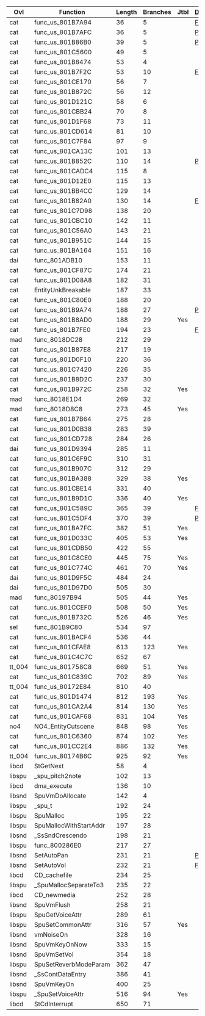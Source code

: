 | Ovl    | Function               |   Length |   Branches | Jtbl   | [Duplicate](https://raw.githubusercontent.com/Xeeynamo/sotn-decomp/gh-duplicates/duplicates.txt)                     | WIP                             | %     |
|--------|------------------------|----------|------------|--------|----------------------------------------------------------------------------------------------------------------------|---------------------------------|-------|
| cat    | func_us_801B7A94       |       36 |          5 |        | [Full](https://raw.githubusercontent.com/Xeeynamo/sotn-decomp/gh-duplicates/duplicates.txt#:~:text=func_us_801B7A94) |                                 |       |
| cat    | func_us_801B7AFC       |       36 |          5 |        | [Part](https://raw.githubusercontent.com/Xeeynamo/sotn-decomp/gh-duplicates/duplicates.txt#:~:text=func_us_801B7AFC) |                                 |       |
| cat    | func_us_801B86B0       |       39 |          5 |        | [Part](https://raw.githubusercontent.com/Xeeynamo/sotn-decomp/gh-duplicates/duplicates.txt#:~:text=func_us_801B86B0) |                                 |       |
| cat    | func_us_801C5600       |       49 |          5 |        |                                                                                                                      |                                 |       |
| cat    | func_us_801B8474       |       53 |          4 |        |                                                                                                                      |                                 |       |
| cat    | func_us_801B7F2C       |       53 |         10 |        | [Full](https://raw.githubusercontent.com/Xeeynamo/sotn-decomp/gh-duplicates/duplicates.txt#:~:text=func_us_801B7F2C) |                                 |       |
| cat    | func_us_801CE170       |       56 |          7 |        |                                                                                                                      |                                 |       |
| cat    | func_us_801B872C       |       56 |         12 |        |                                                                                                                      |                                 |       |
| cat    | func_us_801D121C       |       58 |          6 |        |                                                                                                                      |                                 |       |
| cat    | func_us_801CBB24       |       70 |          8 |        |                                                                                                                      |                                 |       |
| cat    | func_us_801D1F68       |       73 |         11 |        |                                                                                                                      |                                 |       |
| cat    | func_us_801CD614       |       81 |         10 |        |                                                                                                                      |                                 |       |
| cat    | func_us_801C7F84       |       97 |          9 |        |                                                                                                                      |                                 |       |
| cat    | func_us_801CA13C       |      101 |         13 |        |                                                                                                                      |                                 |       |
| cat    | func_us_801B852C       |      110 |         14 |        | [Part](https://raw.githubusercontent.com/Xeeynamo/sotn-decomp/gh-duplicates/duplicates.txt#:~:text=func_us_801B852C) |                                 |       |
| cat    | func_us_801CADC4       |      115 |          8 |        |                                                                                                                      |                                 |       |
| cat    | func_us_801D12E0       |      115 |         13 |        |                                                                                                                      |                                 |       |
| cat    | func_us_801BB4CC       |      129 |         14 |        |                                                                                                                      |                                 |       |
| cat    | func_us_801B82A0       |      130 |         14 |        | [Full](https://raw.githubusercontent.com/Xeeynamo/sotn-decomp/gh-duplicates/duplicates.txt#:~:text=func_us_801B82A0) |                                 |       |
| cat    | func_us_801C7D98       |      138 |         20 |        |                                                                                                                      |                                 |       |
| cat    | func_us_801CBC10       |      142 |         11 |        |                                                                                                                      |                                 |       |
| cat    | func_us_801C56A0       |      143 |         21 |        |                                                                                                                      |                                 |       |
| cat    | func_us_801B951C       |      144 |         15 |        |                                                                                                                      |                                 |       |
| cat    | func_us_801BA164       |      151 |         16 |        |                                                                                                                      |                                 |       |
| dai    | func_801ADB10          |      153 |         11 |        |                                                                                                                      | https://decomp.me/scratch/tI49k | 1.0   |
| cat    | func_us_801CF87C       |      174 |         21 |        |                                                                                                                      |                                 |       |
| cat    | func_us_801D08A8       |      182 |         31 |        |                                                                                                                      |                                 |       |
| cat    | EntityUnkBreakable     |      187 |         33 |        |                                                                                                                      |                                 |       |
| cat    | func_us_801C80E0       |      188 |         20 |        |                                                                                                                      |                                 |       |
| cat    | func_us_801B9A74       |      188 |         27 |        | [Part](https://raw.githubusercontent.com/Xeeynamo/sotn-decomp/gh-duplicates/duplicates.txt#:~:text=func_us_801B9A74) |                                 |       |
| cat    | func_us_801B8AD0       |      188 |         29 | Yes    |                                                                                                                      |                                 |       |
| cat    | func_us_801B7FE0       |      194 |         23 |        | [Full](https://raw.githubusercontent.com/Xeeynamo/sotn-decomp/gh-duplicates/duplicates.txt#:~:text=func_us_801B7FE0) |                                 |       |
| mad    | func_8018DC28          |      212 |         29 |        |                                                                                                                      |                                 |       |
| cat    | func_us_801B87E8       |      217 |         19 |        |                                                                                                                      |                                 |       |
| cat    | func_us_801D0F10       |      220 |         36 |        |                                                                                                                      |                                 |       |
| cat    | func_us_801C7420       |      226 |         35 |        |                                                                                                                      |                                 |       |
| cat    | func_us_801B8D2C       |      237 |         30 |        |                                                                                                                      |                                 |       |
| cat    | func_us_801B972C       |      258 |         32 | Yes    |                                                                                                                      |                                 |       |
| mad    | func_8018E1D4          |      269 |         32 |        |                                                                                                                      | https://decomp.me/scratch/44NLa | 0.99  |
| mad    | func_8018D8C8          |      273 |         45 | Yes    |                                                                                                                      | https://decomp.me/scratch/HlnOn | 0.931 |
| cat    | func_us_801B7B64       |      275 |         28 |        |                                                                                                                      |                                 |       |
| cat    | func_us_801D0B38       |      283 |         39 |        |                                                                                                                      |                                 |       |
| cat    | func_us_801CD728       |      284 |         26 |        |                                                                                                                      |                                 |       |
| dai    | func_us_801D9394       |      285 |         11 |        |                                                                                                                      | https://decomp.me/scratch/by1pM | 1.0   |
| cat    | func_us_801C6F9C       |      310 |         31 |        |                                                                                                                      |                                 |       |
| cat    | func_us_801B907C       |      312 |         29 |        |                                                                                                                      |                                 |       |
| cat    | func_us_801BA388       |      329 |         38 | Yes    |                                                                                                                      |                                 |       |
| cat    | func_us_801CBE14       |      331 |         40 |        |                                                                                                                      |                                 |       |
| cat    | func_us_801B9D1C       |      336 |         40 | Yes    |                                                                                                                      |                                 |       |
| cat    | func_us_801C589C       |      365 |         39 |        | [Full](https://raw.githubusercontent.com/Xeeynamo/sotn-decomp/gh-duplicates/duplicates.txt#:~:text=func_us_801C589C) |                                 |       |
| cat    | func_us_801C5DF4       |      370 |         39 |        | [Part](https://raw.githubusercontent.com/Xeeynamo/sotn-decomp/gh-duplicates/duplicates.txt#:~:text=func_us_801C5DF4) |                                 |       |
| cat    | func_us_801BA7FC       |      382 |         51 | Yes    |                                                                                                                      |                                 |       |
| cat    | func_us_801D033C       |      405 |         53 | Yes    |                                                                                                                      |                                 |       |
| cat    | func_us_801CDB50       |      422 |         55 |        |                                                                                                                      |                                 |       |
| cat    | func_us_801C8CE0       |      445 |         75 | Yes    |                                                                                                                      |                                 |       |
| cat    | func_us_801C774C       |      461 |         70 | Yes    |                                                                                                                      |                                 |       |
| dai    | func_us_801D9F5C       |      484 |         24 |        |                                                                                                                      | https://decomp.me/scratch/AINFo | 0.998 |
| dai    | func_us_801D97D0       |      505 |         30 |        |                                                                                                                      | https://decomp.me/scratch/hvpal | 1.0   |
| mad    | func_80197B94          |      505 |         44 | Yes    |                                                                                                                      | https://decomp.me/scratch/rg2V6 | 0.872 |
| cat    | func_us_801CCEF0       |      508 |         50 | Yes    |                                                                                                                      |                                 |       |
| cat    | func_us_801B732C       |      526 |         46 | Yes    |                                                                                                                      |                                 |       |
| sel    | func_801B9C80          |      534 |         97 |        |                                                                                                                      | https://decomp.me/scratch/EX5Z5 | 0.989 |
| cat    | func_us_801BACF4       |      536 |         44 |        |                                                                                                                      |                                 |       |
| cat    | func_us_801CFAE8       |      613 |        123 | Yes    |                                                                                                                      |                                 |       |
| cat    | func_us_801C4C7C       |      652 |         67 |        |                                                                                                                      |                                 |       |
| tt_004 | func_us_801758C8       |      669 |         51 | Yes    |                                                                                                                      | https://decomp.me/scratch/hfTvT | 0.975 |
| cat    | func_us_801C839C       |      702 |         89 | Yes    |                                                                                                                      |                                 |       |
| tt_004 | func_us_80172E84       |      810 |         40 |        |                                                                                                                      | https://decomp.me/scratch/H9tSu | 0.947 |
| cat    | func_us_801D1474       |      812 |        193 | Yes    |                                                                                                                      |                                 |       |
| cat    | func_us_801CA2A4       |      814 |        130 | Yes    |                                                                                                                      |                                 |       |
| cat    | func_us_801CAF68       |      831 |        104 | Yes    |                                                                                                                      |                                 |       |
| no4    | NO4_EntityCutscene     |      848 |         98 | Yes    |                                                                                                                      | https://decomp.me/scratch/WoDh2 | 0.996 |
| cat    | func_us_801C6360       |      874 |        102 | Yes    |                                                                                                                      |                                 |       |
| cat    | func_us_801CC2E4       |      886 |        132 | Yes    |                                                                                                                      |                                 |       |
| tt_004 | func_us_80174B6C       |      925 |         92 | Yes    |                                                                                                                      | https://decomp.me/scratch/mm3YA | 0.997 |
| libcd  | StGetNext              |       58 |          4 |        |                                                                                                                      | https://decomp.me/scratch/xxA0w | 0.851 |
| libspu | _spu_pitch2note        |      102 |         13 |        |                                                                                                                      | https://decomp.me/scratch/k3ClY | 1.0   |
| libcd  | dma_execute            |      136 |         10 |        |                                                                                                                      | https://decomp.me/scratch/tP83w | 0.971 |
| libsnd | SpuVmDoAllocate        |      142 |          4 |        |                                                                                                                      |                                 |       |
| libspu | _spu_t                 |      192 |         24 |        |                                                                                                                      | https://decomp.me/scratch/EfAgN | 1.0   |
| libspu | SpuMalloc              |      195 |         22 |        |                                                                                                                      | https://decomp.me/scratch/QeDpL | 1.0   |
| libspu | SpuMallocWithStartAddr |      197 |         28 |        |                                                                                                                      | https://decomp.me/scratch/7mCAr | 1.0   |
| libsnd | _SsSndCrescendo        |      198 |         21 |        |                                                                                                                      | https://decomp.me/scratch/gQV6M | 0.915 |
| libspu | func_800286E0          |      217 |         27 |        |                                                                                                                      | https://decomp.me/scratch/EOb4q | 1.0   |
| libsnd | SetAutoPan             |      231 |         21 |        | [Part](https://raw.githubusercontent.com/Xeeynamo/sotn-decomp/gh-duplicates/duplicates.txt#:~:text=SetAutoPan)       | https://decomp.me/scratch/UNz8o | 0.985 |
| libsnd | SetAutoVol             |      232 |         21 |        | [Full](https://raw.githubusercontent.com/Xeeynamo/sotn-decomp/gh-duplicates/duplicates.txt#:~:text=SetAutoVol)       | https://decomp.me/scratch/LpEiv | 0.988 |
| libcd  | CD_cachefile           |      234 |         25 |        |                                                                                                                      |                                 |       |
| libspu | _SpuMallocSeparateTo3  |      235 |         22 |        |                                                                                                                      | https://decomp.me/scratch/ldlqn | 1.0   |
| libcd  | CD_newmedia            |      252 |         28 |        |                                                                                                                      | https://decomp.me/scratch/0c0QA | 0.736 |
| libsnd | SpuVmFlush             |      258 |         21 |        |                                                                                                                      | https://decomp.me/scratch/H3WGD | 0.996 |
| libspu | SpuGetVoiceAttr        |      289 |         61 |        |                                                                                                                      | https://decomp.me/scratch/Mcjwq | 1.0   |
| libspu | SpuSetCommonAttr       |      316 |         57 | Yes    |                                                                                                                      | https://decomp.me/scratch/M3gZL | 1.0   |
| libsnd | vmNoiseOn              |      328 |         16 |        |                                                                                                                      | https://decomp.me/scratch/jB9z1 | 0.88  |
| libsnd | SpuVmKeyOnNow          |      333 |         15 |        |                                                                                                                      | https://decomp.me/scratch/rM9g2 | 0.991 |
| libsnd | SpuVmSetVol            |      354 |         18 |        |                                                                                                                      | https://decomp.me/scratch/OtJtH | 0.867 |
| libspu | SpuSetReverbModeParam  |      362 |         47 |        |                                                                                                                      | https://decomp.me/scratch/N3GfD | 0.85  |
| libsnd | _SsContDataEntry       |      386 |         41 |        |                                                                                                                      | https://decomp.me/scratch/NFBGa | 0.919 |
| libsnd | SpuVmKeyOn             |      400 |         25 |        |                                                                                                                      | https://decomp.me/scratch/8SMQ8 | 0.835 |
| libspu | _SpuSetVoiceAttr       |      516 |         94 | Yes    |                                                                                                                      | https://decomp.me/scratch/L2gIf | 0.823 |
| libcd  | StCdInterrupt          |      650 |         71 |        |                                                                                                                      | https://decomp.me/scratch/1k0K8 | 0.92  |
